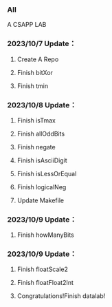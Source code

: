 ### All

A CSAPP LAB

### 2023/10/7 Update：
1. Create A Repo

2. Finish bitXor

3. Finish tmin

### 2023/10/8 Update：
1. Finish isTmax

2. Finish allOddBits

3. Finish negate

4. Finish isAsciiDigit

5. Finish isLessOrEqual

6. Finish logicalNeg

7. Update Makefile

### 2023/10/9 Update：
1. Finish howManyBits

### 2023/10/9 Update：
1. Finish floatScale2

2. Finish floatFloat2Int

3. Congratulations!Finish datalab!